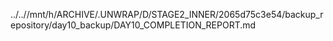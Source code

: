 ../..//mnt/h/ARCHIVE/.UNWRAP/D/STAGE2_INNER/2065d75c3e54/backup_repository/day10_backup/DAY10_COMPLETION_REPORT.md
